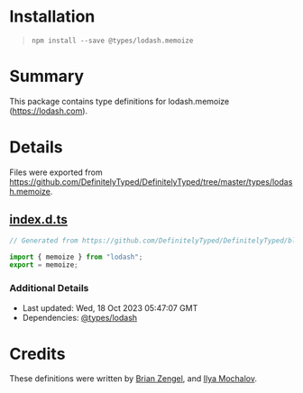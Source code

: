 # Installation
> `npm install --save @types/lodash.memoize`

# Summary
This package contains type definitions for lodash.memoize (https://lodash.com).

# Details
Files were exported from https://github.com/DefinitelyTyped/DefinitelyTyped/tree/master/types/lodash.memoize.
## [index.d.ts](https://github.com/DefinitelyTyped/DefinitelyTyped/tree/master/types/lodash.memoize/index.d.ts)
````ts
// Generated from https://github.com/DefinitelyTyped/DefinitelyTyped/blob/master/types/lodash/scripts/generate-modules.ts

import { memoize } from "lodash";
export = memoize;

````

### Additional Details
 * Last updated: Wed, 18 Oct 2023 05:47:07 GMT
 * Dependencies: [@types/lodash](https://npmjs.com/package/@types/lodash)

# Credits
These definitions were written by [Brian Zengel](https://github.com/bczengel), and [Ilya Mochalov](https://github.com/chrootsu).
